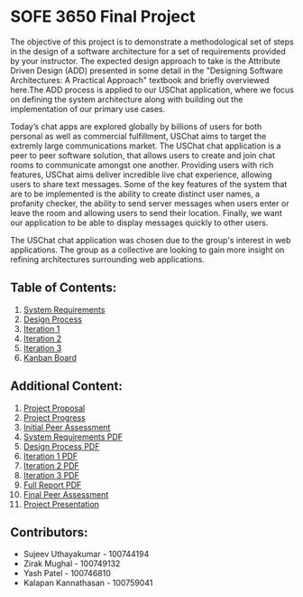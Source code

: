 # SOFE 3650 Final Project
The objective of this project is to demonstrate a methodological set of steps in the design of a software architecture for a set of requirements provided by your instructor. The expected design approach to take is the Attribute Driven Design (ADD) presented in some detail in the "Designing Software Architectures: A Practical Approach" textbook and briefly overviewed here.The ADD process is applied to our USChat application, where we focus on defining the system architecture along with building out the implementation of our primary use cases.

Today’s chat apps are explored globally by billions of users for both personal as well as commercial fulfillment, USChat aims to target the extremly large communications market. The USChat chat application is a peer to peer software solution, that allows users to create and join chat rooms to communicate amongst one another. Providing users with rich features, USChat aims deliver incredible live chat experience, allowing users to share text messages. Some of the key features of the system that are to be implemented is the ability to create distinct user names, a profanity checker, the ability to send server messages when users enter or leave the room and allowing users to send their location. Finally, we want our application to be able to display messages quickly to other users.

The USChat chat application was chosen due to the group's interest in web applications. The group as a collective are looking to gain more insight on refining architectures surrounding web applications.

## Table of Contents:
1. [System Requirements](https://github.com/Sujeev-Uthayakumar/sofe3650-final-project/blob/master/System%20Requirements/System%20Requirements.md) 
2. [Design Process](https://github.com/Sujeev-Uthayakumar/sofe3650-final-project/blob/master/Design%20Process/Design%20Process.md)
3. [Iteration 1](https://github.com/Sujeev-Uthayakumar/sofe3650-final-project/blob/master/Iteration%201/Iteration1.md)
4. [Iteration 2](https://github.com/Sujeev-Uthayakumar/sofe3650-final-project/blob/master/Iteration%202/Iteration2.md)
5. [Iteration 3](https://github.com/Sujeev-Uthayakumar/sofe3650-final-project/blob/master/Iteration%203/Iteration3.md)
6. [Kanban Board](https://github.com/Sujeev-Uthayakumar/sofe3650-final-project/projects/1)

## Additional Content:
1. [Project Proposal](https://github.com/Sujeev-Uthayakumar/sofe3650-final-project/blob/master/Project%20Proposal.pdf)
2. [Project Progress](https://github.com/Sujeev-Uthayakumar/sofe3650-final-project/blob/master/Project%20Progress%20Report.pdf)
3. [Initial Peer Assessment](https://github.com/Sujeev-Uthayakumar/sofe3650-final-project/tree/master/Peer%20Assessment)
4. [System Requirements PDF](https://github.com/Sujeev-Uthayakumar/sofe3650-final-project/blob/master/System%20Requirements/Project%20Deliverable%203%20-%20System%20Requirements.pdf)
5. [Design Process PDF](https://github.com/Sujeev-Uthayakumar/sofe3650-final-project/blob/master/Design%20Process/Project%20Deliverable%203%20-%20Design%20Process.pdf)
6. [Iteration 1 PDF](https://github.com/Sujeev-Uthayakumar/sofe3650-final-project/blob/master/Iteration%201/Project%20Deliverable%203%20Iteration%201.pdf)
7. [Iteration 2 PDF](https://github.com/Sujeev-Uthayakumar/sofe3650-final-project/blob/master/Iteration%202/Project%20Deliverable%203%20Iteration%202.pdf)
8. [Iteration 3 PDF](https://github.com/Sujeev-Uthayakumar/sofe3650-final-project/blob/master/Iteration%203/Project%20Deliverable%203%20Iteration%203.pdf)
9. [Full Report PDF](https://github.com/Sujeev-Uthayakumar/sofe3650-final-project/blob/master/Project%20Deliverable%203.pdf)
10. [Final Peer Assessment](https://github.com/Sujeev-Uthayakumar/sofe3650-final-project/blob/master/Peer%20Assessment/Final%20Peer%20Assessment.pdf)
11. [Project Presentation](https://github.com/Sujeev-Uthayakumar/sofe3650-final-project/blob/master/Project%20Presentation.pdf)


## Contributors:
* Sujeev Uthayakumar - 100744194
* Zirak Mughal - 100749132
* Yash Patel - 100746810
* Kalapan Kannathasan - 100759041

       
